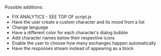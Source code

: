 Possible additions:

* FIX ANALYTICS - SEE TOP OF script.js 
* Have the user create a custom character and its mood from a list
* Change language
* Have a different color for each character's dialog bubble
* Add character names below their respective icons
* Enable the user to choose how many exchanges happen automatically
* Have the responses stream instead of appearing as a block
